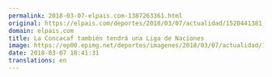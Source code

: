 ```yaml
---
permalink: 2018-03-07-elpais.com-1387263361.html
original: https://elpais.com/deportes/2018/03/07/actualidad/1520441381_706485.html#?ref=rss&format=simple&link=link
domain: elpais.com
title: La Concacaf también tendrá una Liga de Naciones
image: https://ep00.epimg.net/deportes/imagenes/2018/03/07/actualidad/1520441381_706485_1520442288_rrss_normal.jpg
date: 2018-03-07 18:41:31
translations: en
---
```


